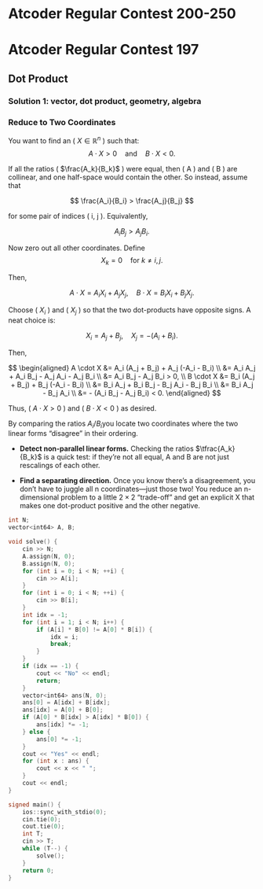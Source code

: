# Atcoder Regular Contest 200-250

# Atcoder Regular Contest 197

## Dot Product

### Solution 1: vector, dot product, geometry, algebra

### Reduce to Two Coordinates

You want to find an ( $X \in \mathbb{R}^n$  ) such that:
$$
A \cdot X > 0 \quad \text{and} \quad B \cdot X < 0.
$$

If all the ratios \( $\frac{A_k}{B_k}$ \) were equal, then \( A \) and \( B \) are collinear, and one half-space would contain the other. So instead, assume that

$$
\frac{A_i}{B_i} > \frac{A_j}{B_j}
$$

for some pair of indices \( i, j \). Equivalently,

$$
A_i B_j > A_j B_i.
$$

Now zero out all other coordinates. Define
$$
X_k = 0 \quad \text{for } k \ne i, j.
$$

Then,

$$
A \cdot X = A_i X_i + A_j X_j, \quad B \cdot X = B_i X_i + B_j X_j.
$$

Choose \( $X_i$ \) and \( $X_j$ \) so that the two dot-products have opposite signs. A neat choice is:

$$
X_i = A_j + B_j, \quad X_j = -(A_i + B_i).
$$

Then,

$$
\begin{aligned}
A \cdot X &= A_i (A_j + B_j) + A_j (-A_i - B_i) \\
          &= A_i A_j + A_i B_j - A_j A_i - A_j B_i \\
          &= A_i B_j - A_j B_i > 0, \\
B \cdot X &= B_i (A_j + B_j) + B_j (-A_i - B_i) \\
          &= B_i A_j + B_i B_j - B_j A_i - B_j B_i \\
          &= B_i A_j - B_j A_i \\
          &= - (A_i B_j - A_j B_i) < 0.
\end{aligned}
$$

Thus, \( $A \cdot X > 0$ \) and \( $B \cdot X < 0$ \) as desired.

By comparing the ratios $A_i/B_i$​ you locate two coordinates where the two linear forms “disagree” in their ordering.

- **Detect non-parallel linear forms.** Checking the ratios $\tfrac{A_k}{B_k}$​​ is a quick test: if they’re not all equal, A and B are not just rescalings of each other.
    
- **Find a separating direction.** Once you know there’s a disagreement, you don’t have to juggle all n coordinates—just those two! You reduce an n-dimensional problem to a little $2\times2$ “trade-off” and get an explicit X that makes one dot-product positive and the other negative.

```cpp
int N;
vector<int64> A, B;

void solve() {
    cin >> N;
    A.assign(N, 0);
    B.assign(N, 0);
    for (int i = 0; i < N; ++i) {
        cin >> A[i];
    }
    for (int i = 0; i < N; ++i) {
        cin >> B[i];
    }
    int idx = -1;
    for (int i = 1; i < N; i++) {
        if (A[i] * B[0] != A[0] * B[i]) {
            idx = i;
            break;
        }
    }
    if (idx == -1) {
        cout << "No" << endl;
        return;
    }
    vector<int64> ans(N, 0);
    ans[0] = A[idx] + B[idx];
    ans[idx] = A[0] + B[0];
    if (A[0] * B[idx] > A[idx] * B[0]) {
        ans[idx] *= -1;
    } else {
        ans[0] *= -1;
    }
    cout << "Yes" << endl;
    for (int x : ans) {
        cout << x << " ";
    }
    cout << endl;
}

signed main() {
    ios::sync_with_stdio(0);
    cin.tie(0);
    cout.tie(0);
    int T;
    cin >> T;
    while (T--) {
        solve();
    }
    return 0;
}
```